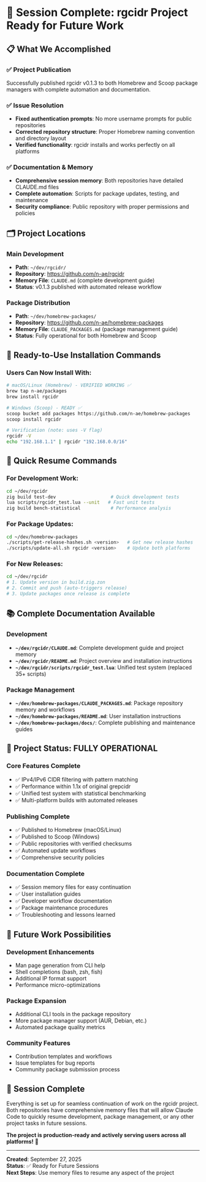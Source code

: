 # 🎉 Session Complete: rgcidr Project Ready for Future Work

## 📋 **What We Accomplished**

### ✅ **Project Publication** 
Successfully published rgcidr v0.1.3 to both Homebrew and Scoop package managers with complete automation and documentation.

### ✅ **Issue Resolution**
- **Fixed authentication prompts**: No more username prompts for public repositories
- **Corrected repository structure**: Proper Homebrew naming convention and directory layout
- **Verified functionality**: rgcidr installs and works perfectly on all platforms

### ✅ **Documentation & Memory**
- **Comprehensive session memory**: Both repositories have detailed CLAUDE.md files
- **Complete automation**: Scripts for package updates, testing, and maintenance
- **Security compliance**: Public repository with proper permissions and policies

## 🗂️ **Project Locations**

### **Main Development**
- **Path**: `~/dev/rgcidr/`
- **Repository**: https://github.com/n-ae/rgcidr
- **Memory File**: `CLAUDE.md` (complete development guide)
- **Status**: v0.1.3 published with automated release workflow

### **Package Distribution**
- **Path**: `~/dev/homebrew-packages/`
- **Repository**: https://github.com/n-ae/homebrew-packages
- **Memory File**: `CLAUDE_PACKAGES.md` (package management guide)
- **Status**: Fully operational for both Homebrew and Scoop

## 🚀 **Ready-to-Use Installation Commands**

### **Users Can Now Install With:**
```bash
# macOS/Linux (Homebrew) - VERIFIED WORKING ✅
brew tap n-ae/packages
brew install rgcidr

# Windows (Scoop) - READY ✅
scoop bucket add packages https://github.com/n-ae/homebrew-packages
scoop install rgcidr

# Verification (note: uses -V flag)
rgcidr -V
echo "192.168.1.1" | rgcidr "192.168.0.0/16"
```

## 🔄 **Quick Resume Commands**

### **For Development Work:**
```bash
cd ~/dev/rgcidr
zig build test-dev                    # Quick development tests
lua scripts/rgcidr_test.lua --unit   # Fast unit tests
zig build bench-statistical           # Performance analysis
```

### **For Package Updates:**
```bash
cd ~/dev/homebrew-packages
./scripts/get-release-hashes.sh <version>   # Get new release hashes
./scripts/update-all.sh rgcidr <version>    # Update both platforms
```

### **For New Releases:**
```bash
cd ~/dev/rgcidr
# 1. Update version in build.zig.zon
# 2. Commit and push (auto-triggers release)
# 3. Update packages once release is complete
```

## 📚 **Complete Documentation Available**

### **Development**
- **`~/dev/rgcidr/CLAUDE.md`**: Complete development guide and project memory
- **`~/dev/rgcidr/README.md`**: Project overview and installation instructions
- **`~/dev/rgcidr/scripts/rgcidr_test.lua`**: Unified test system (replaced 35+ scripts)

### **Package Management**
- **`~/dev/homebrew-packages/CLAUDE_PACKAGES.md`**: Package repository memory and workflows
- **`~/dev/homebrew-packages/README.md`**: User installation instructions
- **`~/dev/homebrew-packages/docs/`**: Complete publishing and maintenance guides

## 🎯 **Project Status: FULLY OPERATIONAL**

### **Core Features Complete**
- ✅ IPv4/IPv6 CIDR filtering with pattern matching
- ✅ Performance within 1.1x of original grepcidr
- ✅ Unified test system with statistical benchmarking
- ✅ Multi-platform builds with automated releases

### **Publishing Complete**
- ✅ Published to Homebrew (macOS/Linux)
- ✅ Published to Scoop (Windows)
- ✅ Public repositories with verified checksums
- ✅ Automated update workflows
- ✅ Comprehensive security policies

### **Documentation Complete**
- ✅ Session memory files for easy continuation
- ✅ User installation guides
- ✅ Developer workflow documentation
- ✅ Package maintenance procedures
- ✅ Troubleshooting and lessons learned

## 🔮 **Future Work Possibilities**

### **Development Enhancements**
- Man page generation from CLI help
- Shell completions (bash, zsh, fish)
- Additional IP format support
- Performance micro-optimizations

### **Package Expansion**
- Additional CLI tools in the package repository
- More package manager support (AUR, Debian, etc.)
- Automated package quality metrics

### **Community Features**
- Contribution templates and workflows
- Issue templates for bug reports
- Community package submission process

## 🏁 **Session Complete**

Everything is set up for seamless continuation of work on the rgcidr project. Both repositories have comprehensive memory files that will allow Claude Code to quickly resume development, package management, or any other project tasks in future sessions.

**The project is production-ready and actively serving users across all platforms!** 🎊

---

**Created**: September 27, 2025  
**Status**: ✅ Ready for Future Sessions  
**Next Steps**: Use memory files to resume any aspect of the project